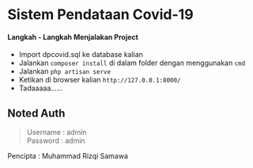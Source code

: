 # Sistem Pendataan Covid-19

#### Langkah - Langkah Menjalakan Project

* Import dpcovid.sql ke database kalian
* Jalankan `composer install` di dalam folder dengan menggunakan `cmd`
* Jalankan `php artisan serve`
* Ketikan di browser kalian `http://127.0.0.1:8000/`
* Tadaaaaa......

## Noted Auth
> Username : admin <br>
> Password : admin

Pencipta : Muhammad Rizqi Samawa
